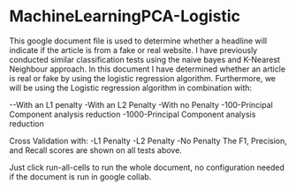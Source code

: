 # MachineLearningPCA-Logistic

This google document file is used to determine whether a headline will indicate if the article is from a fake or real website. I have previously conducted similar classification tests using the naive bayes and K-Nearest Neighbour approach. In this document I have determined whether an article is real or fake by using the logistic regression algorithm. Furthermore, we will be using the Logistic regression algorithm in combination with:

--With an L1 penalty
-With an L2 Penalty 
-With no Penalty 
-100-Principal Component analysis reduction 
-1000-Principal Component analysis reduction 

Cross Validation with:
-L1 Penalty 
-L2 Penalty 
-No Penalty
The F1, Precision, and Recall scores are shown on all tests above.

Just click run-all-cells to run the whole document, no configuration needed if the document is run in google collab.
